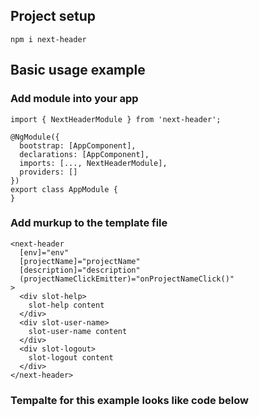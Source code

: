 ## Project setup

```
npm i next-header
```

## Basic usage example

### Add module into your app

```
import { NextHeaderModule } from 'next-header';

@NgModule({
  bootstrap: [AppComponent],
  declarations: [AppComponent],
  imports: [..., NextHeaderModule],
  providers: []
})
export class AppModule {
}

```

### Add murkup to the template file

```
<next-header
  [env]="env"
  [projectName]="projectName"
  [description]="description"
  (projectNameClickEmitter)="onProjectNameClick()"
>
  <div slot-help>
    slot-help content
  </div>
  <div slot-user-name>
    slot-user-name content
  </div>
  <div slot-logout>
    slot-logout content
  </div>
</next-header>
```

### Tempalte for this example looks like code below

```


```
